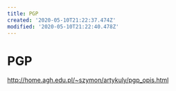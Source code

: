 ```yaml
---
title: PGP
created: '2020-05-10T21:22:37.474Z'
modified: '2020-05-10T21:22:40.478Z'
---
```


# PGP

http://home.agh.edu.pl/~szymon/artykuly/pgp_opis.html

